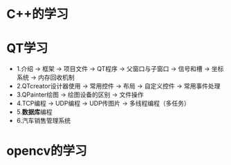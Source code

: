# C++的学习

# QT学习
  * 1.介绍 -> 框架 -> 项目文件 -> QT程序 -> 父窗口与子窗口 -> 信号和槽 -> 坐标系统 -> 内存回收机制
  * 2.QTcreator设计器使用 -> 常用控件 -> 布局 -> 自定义控件 -> 常用事件处理
  * 3.QPainter绘图 -> 绘图设备的区别 -> 文件操作
  * 4.TCP编程 -> UDP编程 -> UDP传图片 -> 多线程编程（多任务）
  * 5.**数据库**编程
  * 6.汽车销售管理系统
  
# opencv的学习
